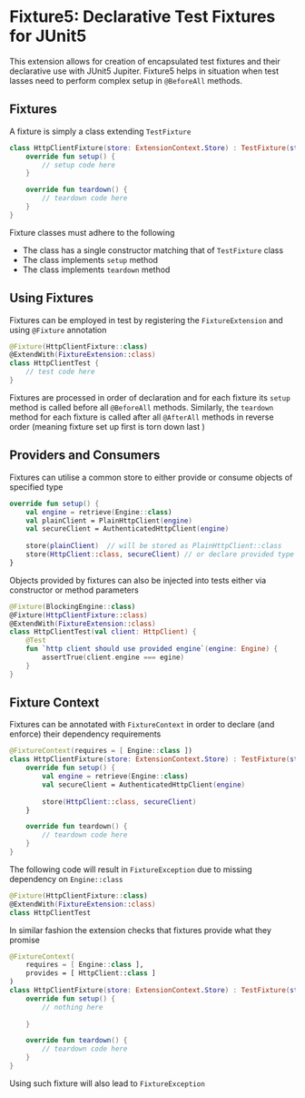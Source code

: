 Fixture5: Declarative Test Fixtures for JUnit5
===

This extension allows for creation of encapsulated test fixtures and their declarative use with JUnit5 Jupiter. Fixture5 helps in situation when test lasses need to
perform complex setup in ``@BeforeAll`` methods.

Fixtures
---
A fixture is simply a class extending ``TestFixture``

```kotlin
class HttpClientFixture(store: ExtensionContext.Store) : TestFixture(store) {
    override fun setup() {
        // setup code here
    }

    override fun teardown() {
        // teardown code here
    }
}
```

Fixture classes must adhere to the following

- The class has a single constructor matching that of ``TestFixture`` class
- The class implements ``setup`` method
- The class implements ``teardown`` method

## Using Fixtures
Fixtures can be employed in test by registering the ``FixtureExtension`` and using ``@Fixture`` annotation

```kotlin
@Fixture(HttpClientFixture::class)
@ExtendWith(FixtureExtension::class)
class HttpClientTest {
    // test code here
}
```
Fixtures are processed in order of declaration and for each fixture its ``setup`` method is called before all ``@BeforeAll`` methods.
Similarly, the ``teardown`` method for each fixture is called after all ``@AfterAll`` methods in reverse order (meaning fixture set up first is torn down last )

Providers and Consumers
---
Fixtures can utilise a common store to either provide or consume objects of specified type

```kotlin
override fun setup() {
    val engine = retrieve(Engine::class)
    val plainClient = PlainHttpClient(engine)
    val secureClient = AuthenticatedHttpClient(engine)
    
    store(plainClient)  // will be stored as PlainHttpClient::class
    store(HttpClient::class, secureClient) // or declare provided type explicitly
}
```

Objects provided by fixtures can also be injected into tests either via constructor or method parameters

```kotlin
@Fixture(BlockingEngine::class)
@Fixture(HttpClientFixture::class)
@ExtendWith(FixtureExtension::class)
class HttpClientTest(val client: HttpClient) {
    @Test
    fun `http client should use provided engine`(engine: Engine) {
        assertTrue(client.engine === egine)
    }
}
```
Fixture Context
---
Fixtures can be annotated with ``FixtureContext`` in order to declare (and enforce) their dependency requirements

```kotlin
@FixtureContext(requires = [ Engine::class ])
class HttpClientFixture(store: ExtensionContext.Store) : TestFixture(store) {
    override fun setup() {
        val engine = retrieve(Engine::class)
        val secureClient = AuthenticatedHttpClient(engine)
        
        store(HttpClient::class, secureClient) 
    }

    override fun teardown() {
        // teardown code here
    }
}
```

The following code will result in ``FixtureException`` due to missing dependency on ``Engine::class``

```kotlin
@Fixture(HttpClientFixture::class)
@ExtendWith(FixtureExtension::class)
class HttpClientTest 
```

In similar fashion the extension checks that fixtures provide what they promise

```kotlin
@FixtureContext(
    requires = [ Engine::class ],
    provides = [ HttpClient::class ]
)
class HttpClientFixture(store: ExtensionContext.Store) : TestFixture(store) {
    override fun setup() {
        // nothing here
        
    }

    override fun teardown() {
        // teardown code here
    }
}
```

Using such fixture will also lead to ``FixtureException``

